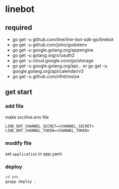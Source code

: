 # linebot

## required

- go get -u github.com/line/line-bot-sdk-go/linebot
- go get -u github.com/joho/godotenv
- go get -u google.golang.org/appengine
- go get -u golang.org/x/oauth2
- go get -u cloud.google.com/go/storage
- go get -u google.golang.org/api... or go get -u google.golang.org/api/calendar/v3
- go get -u github.com/nfnt/resize

## get start

### add file

make src/line.env file

``` :line.env
LINE_BOT_CHANNEL_SECRET=<CHANNEL_SECRET>
LINE_BOT_CHANNEL_TOKEN=<CHANNEL_TOKEN>
```

### modify file

set `application` in app.yaml

### deploy

```sh
cd src
goapp deploy .
```